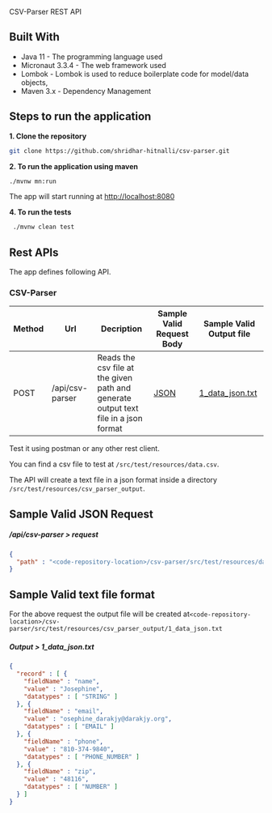 CSV-Parser REST API

## Built With

* Java 11 - The programming language used
* Micronaut 3.3.4 - The web framework used
* Lombok - Lombok is used to reduce boilerplate code for model/data objects,
* Maven 3.x - Dependency Management

## Steps to run the application

**1. Clone the repository**

```bash
git clone https://github.com/shridhar-hitnalli/csv-parser.git
```
**2. To run the application using maven**
```bash
./mvnw mn:run
```
The app will start running at <http://localhost:8080>

**4. To run the tests**
```bash
 ./mvnw clean test
```

## Rest APIs

The app defines following API.

### CSV-Parser

| Method | Url             | Decription                                                                               | Sample Valid Request Body | Sample Valid Output file |
|--------|-----------------|------------------------------------------------------------------------------------------|---------------------------|------------------------- |
| POST   | /api/csv-parser | Reads the csv file at the given path and <br/>generate output text file in a json format | [JSON](#jsoncreate)       | [1_data_json.txt](#jsonoutput)      |


Test it using postman or any other rest client.

You can find a csv file to test at ```/src/test/resources/data.csv```.

The API will create a text file in a json format inside a directory ```/src/test/resources/csv_parser_output```.

## Sample Valid JSON Request

##### <a id="jsoncreate"> /api/csv-parser > request</a>
```json
{
  "path" : "<code-repository-location>/csv-parser/src/test/resources/data.csv"
}
```

## Sample Valid text file format
For the above request the output file will be created at```<code-repository-location>/csv-parser/src/test/resources/csv_parser_output/1_data_json.txt```
##### <a id="jsonoutput"> Output > 1_data_json.txt</a>
```json
{
  "record" : [ {
    "fieldName" : "name",
    "value" : "Josephine",
    "datatypes" : [ "STRING" ]
  }, {
    "fieldName" : "email",
    "value" : "osephine_darakjy@darakjy.org",
    "datatypes" : [ "EMAIL" ]
  }, {
    "fieldName" : "phone",
    "value" : "810-374-9840",
    "datatypes" : [ "PHONE_NUMBER" ]
  }, {
    "fieldName" : "zip",
    "value" : "48116",
    "datatypes" : [ "NUMBER" ]
  } ]
}

```

